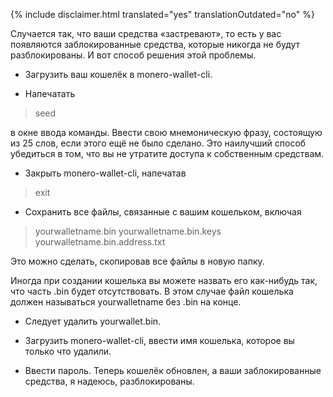 {% include disclaimer.html translated="yes" translationOutdated="no" %}

Случается так, что ваши средства «застревают», то есть у вас появляются заблокированные средства, которые никогда не будут разблокированы. И вот способ решения этой проблемы.

- Загрузить ваш кошелёк в monero-wallet-cli.

- Напечатать

> seed

в окне ввода команды. Ввести свою мнемоническую фразу, состоящую из 25 слов, если этого ещё не было сделано. Это наилучший способ убедиться в том, что вы не утратите доступа к собственным средствам.

- Закрыть monero-wallet-cli, напечатав

> exit

- Сохранить все файлы, связанные с вашим кошельком, включая

> yourwalletname.bin
> yourwalletname.bin.keys
> yourwalletname.bin.address.txt

Это можно сделать, скопировав все файлы в новую папку.

Иногда при создании кошелька вы можете назвать его как-нибудь так, что часть .bin будет отсутствовать. В этом случае файл кошелька должен называться yourwalletname без .bin на конце.

- Следует удалить yourwallet.bin.

- Загрузить monero-wallet-cli, ввести имя кошелька, которое вы только что удалили.

- Ввести пароль. Теперь кошелёк обновлен, а ваши заблокированные средства, я надеюсь, разблокированы.
